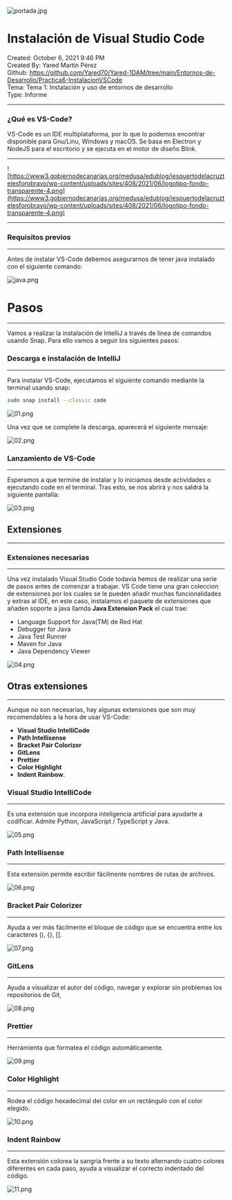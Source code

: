 ![portada.jpg](imagenes/portada.jpg)

# Instalación de Visual Studio Code

Created: October 6, 2021 9:46 PM  
Created By: Yared Martín Pérez  
Github: https://github.com/Yared70/Yared-1DAM/tree/main/Entornos-de-Desarrollo/Practica6-InstalacionVSCode  
Tema: Tema 1: Instalación y uso de entornos de desarrollo  
Type: Informe  

---

### ¿Qué es VS-Code?

VS-Code es un IDE multiplataforma, por lo que lo podemos encontrar disponible para Gnu/Linu, Windows y macOS. Se basa en Electron y NodeJS para el escritorio y se ejecuta en el motor de diseño Blink.

---

![https://www3.gobiernodecanarias.org/medusa/edublog/iespuertodelacruztelesforobravo/wp-content/uploads/sites/408/2021/06/logotipo-fondo-transparente-4.png](https://www3.gobiernodecanarias.org/medusa/edublog/iespuertodelacruztelesforobravo/wp-content/uploads/sites/408/2021/06/logotipo-fondo-transparente-4.png)


---

### Requisitos previos

---

Antes de instalar VS-Code debemos asegurarnos de tener java instalado con el siguiente comando:

![java.png](imagenes/java.png)

# Pasos

---

Vamos a realizar la instalación de IntelliJ a través de línea de comandos usando Snap. Para ello vamos a seguir los siguientes pasos:

### Descarga e instalación de IntelliJ

---

Para instalar VS-Code, ejecutamos el siguiente comando mediante la terminal usando snap:

```bash
sudo snap install --classic code
```

![01.png](imagenes/01.png)

Una vez que se complete la descarga, aparecerá el siguiente mensaje:

![02.png](imagenes/02.png)

### Lanzamiento de VS-Code

---

Esperamos a que termine de instalar y lo iniciamos desde actividades o ejecutando code en el terminal. Tras esto, se nos abrirá y nos saldrá la siguiente pantalla:

![03.png](imagenes/03.png)

## Extensiones

---

### Extensiones necesarias

---

Una vez instalado Visual Studio Code todavía hemos de realizar una serie de pasos antes de comenzar a trabajar. VS Code tiene una gran coleccion de extensiones por los cuales se le pueden añadir muchas funcionalidades y extras al IDE, en este caso, instalamos el paquete de extensiones que añaden soporte a java llamda **Java Extension Pack** el cual trae:

- Language Support for Java(TM) de Red Hat
- Debugger for Java
- Java Test Runner
- Maven for Java
- Java Dependency Viewer

![04.png](imagenes/04.png)

## Otras extensiones

---

Aunque no son necesarias, hay algunas extensiones que son muy recomendables a la hora de usar VS-Code:

- **Visual Studio IntelliCode**
- **Path Intellisense**
- **Bracket Pair Colorizer**
- **GitLens**
- **Prettier**
- **Color Highlight**
- **Indent Rainbow**.

### Visual Studio IntelliCode

---

Es una extensión que incorpora inteligencia artificial para ayudarte a codificar. Admite Python, JavaScript / TypeScript y Java.

![05.png](imagenes/05.png)

### Path Intellisense

---

Esta extensión permite escribir fácilmente nombres de rutas de archivos.

![06.png](imagenes/06.png)

### Bracket Pair Colorizer

---

Ayuda a ver más fácilmente el bloque de código que se encuentra entre los caracteres (), {}, [].

![07.png](imagenes/07.png)

### GitLens

---

Ayuda a visualizar el autor del código, navegar y explorar sin problemas los repositorios de Git, 

![08.png](imagenes/08.png)

### Prettier

---

Herramienta que formatea el código automáticamente.

![09.png](imagenes/09.png)

### Color Highlight

---

Rodea el código hexadecimal del color en un rectángulo con el color elegido.

![10.png](imagenes/10.png)

### Indent Rainbow

---

Esta extensión colorea la sangría frente a su texto alternando cuatro colores diferentes en cada paso, ayuda a visualizar el correcto indentado del código.

![11.png](imagenes/11.png)
